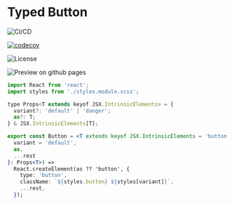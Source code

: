 # Typed Button

![CI/CD](https://github.com/dimireme/typed-button/workflows/deploy-to-github-pages/badge.svg)

[![codecov](https://codecov.io/gh/dimireme/typed-button/branch/main/graph/badge.svg)](https://codecov.io/gh/dimireme/typed-button)

![License](https://img.shields.io/github/license/dimireme/typed-button)

![Preview on github pages](https://dimireme.github.io/typed-button/)

```jsx
import React from 'react';
import styles from './styles.module.scss';

type Props<T extends keyof JSX.IntrinsicElements> = {
  variant?: 'default' | 'danger';
  as?: T;
} & JSX.IntrinsicElements[T];

export const Button = <T extends keyof JSX.IntrinsicElements = 'button'>({
  variant = 'default',
  as,
  ...rest
}: Props<T>) =>
  React.createElement(as ?? 'button', {
    type: 'button',
    className: `${styles.button} ${styles[variant]}`,
    ...rest,
  });

```
